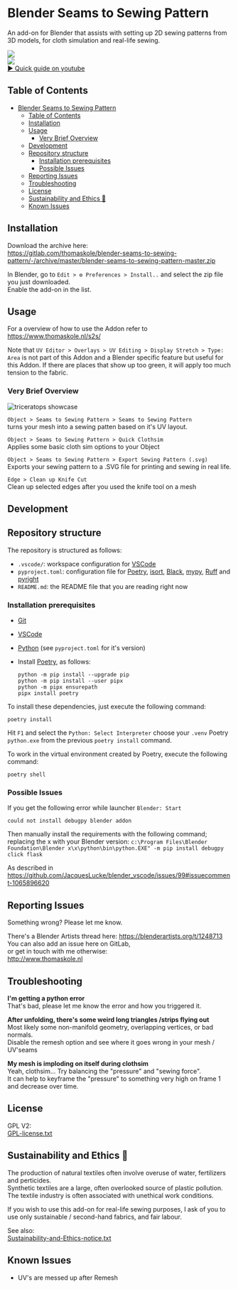 # Blender Seams to Sewing Pattern

An add-on for Blender that assists with setting up 2D sewing patterns from 3D models, for cloth simulation and real-life sewing.

![](https://blenderartists.org/uploads/default/optimized/4X/3/7/9/379d4a76a9022a7ff338773500784e22500dd8f6_2_690x207.jpeg)\
[![](https://img.youtube.com/vi/EZr__pTxsKk/mqdefault.jpg)\
▶ Quick guide on youtube](https://www.youtube.com/watch?v=EZr__pTxsKk)

## Table of Contents

- [Blender Seams to Sewing Pattern](#blender-seams-to-sewing-pattern)
  - [Table of Contents](#table-of-contents)
  - [Installation](#installation)
  - [Usage](#usage)
    - [Very Brief Overview](#very-brief-overview)
  - [Development](#development)
  - [Repository structure](#repository-structure)
    - [Installation prerequisites](#installation-prerequisites)
    - [Possible Issues](#possible-issues)
  - [Reporting Issues](#reporting-issues)
  - [Troubleshooting](#troubleshooting)
  - [License](#license)
  - [Sustainability and Ethics 🌱](#sustainability-and-ethics-)
  - [Known Issues](#known-issues)

## Installation

Download the archive here:\
https://gitlab.com/thomaskole/blender-seams-to-sewing-pattern/-/archive/master/blender-seams-to-sewing-pattern-master.zip

In Blender, go to `Edit > ⚙️ Preferences > Install..` and select the zip file you just downloaded.\
Enable the add-on in the list.

## Usage

For a overview of how to use the Addon refer to https://www.thomaskole.nl/s2s/

Note that `UV Editor > Overlays > UV Editing > Display Stretch > Type: Area` is not part of this Addon and a Blender specific feature but useful for this Addon.
If there are places that show up too green, it will apply too much tension to the fabric.

### Very Brief Overview

![triceratops showcase](https://gitlab.com/thomaskole/blender-seams-to-sewing-pattern/-/wikis/uploads/2364f88e60b43cf0cc44309c2e4f15be/triceratops.gif)

`Object > Seams to Sewing Pattern > Seams to Sewing Pattern`\
turns your mesh into a sewing patten based on it's UV layout.

`Object > Seams to Sewing Pattern > Quick Clothsim`\
Applies some basic cloth sim options to your Object

`Object > Seams to Sewing Pattern > Export Sewing Pattern (.svg)`\
Exports your sewing pattern to a .SVG file for printing and sewing in real life.

`Edge > Clean up Knife Cut`\
Clean up selected edges after you used the knife tool on a mesh

## Development

## Repository structure

The repository is structured as follows:

- `.vscode/`: workspace configuration for [VSCode]
- `pyproject.toml`: configuration file for [Poetry], [isort], [Black], [mypy], [Ruff] and [pyright]
- `README.md`: the README file that you are reading right now

### Installation prerequisites

- [Git]
- [VSCode]
- [Python] (see `pyproject.toml` for it's version)
- Install [Poetry], as follows:

   ```console
   python -m pip install --upgrade pip
   python -m pip install --user pipx
   python -m pipx ensurepath
   pipx install poetry
   ```

To install these dependencies, just execute the following command:

   ```console
   poetry install
   ```

Hit `F1` and select the `Python: Select Interpreter` choose your `.venv` Poetry `python.exe` from the previous `poetry install` command.

To work in the virtual environment created by Poetry, execute the following command:

   ```console
   poetry shell
   ```

### Possible Issues

If you get the following error while launcher `Blender: Start`

`could not install debugpy blender addon`

Then manually install the requirements with the following command; replacing the x with your Blender version:
`c:\Program Files\Blender Foundation\Blender x\x\python\bin\python.EXE" -m pip install debugpy click flask`

As described in https://github.com/JacquesLucke/blender_vscode/issues/99#issuecomment-1065896620

## Reporting Issues

Something wrong? Please let me know.

There's a Blender Artists thread here: https://blenderartists.org/t/1248713 \
You can also add an issue here on GitLab,\
or get in touch with me otherwise: \
http://www.thomaskole.nl

## Troubleshooting

**I'm getting a python error**\
That's bad, please let me know the error and how you triggered it.

**After unfolding, there's some weird long triangles /strips flying out**\
Most likely some non-manifold geometry, overlapping vertices, or bad normals.\
Disable the remesh option and see where it goes wrong in your mesh / UV'seams

**My mesh is imploding on itself during clothsim**\
Yeah, clothsim... Try balancing the "pressure" and "sewing force".\
It can help to keyframe the "pressure" to something very high on frame 1 and decrease over time.

## License

GPL V2:\
[GPL-license.txt](./GPL-license.txt)

## Sustainability and Ethics 🌱

The production of natural textiles often involve overuse of water, fertilizers and perticides.\
Synthetic textiles are a large, often overlooked source of plastic pollution.\
The textile industry is often associated with unethical work conditions.

If you wish to use this add-on for real-life sewing purposes, I ask of you to use only sustainable / second-hand fabrics, and fair labour.

See also:\
[Sustainability-and-Ethics-notice.txt](./Sustainability-and-Ethics-notice.txt)

## Known Issues

- UV's are messed up after Remesh

[Git]: https://git-scm.com/downloads
[Python]: https://www.python.org/
[VSCode]: https://code.visualstudio.com/
[Poetry]: https://python-poetry.org/
[isort]: https://pycqa.github.io/isort/
[Black]: https://github.com/psf/black
[mypy]: https://mypy.readthedocs.io/en/stable/
[Ruff]: https://github.com/astral-sh/ruff
[pyright]: https://github.com/microsoft/pyright

